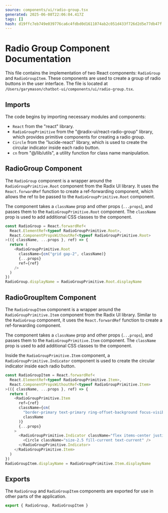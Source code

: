 ```yaml
---
source: components/ui/radio-group.tsx
generated: 2025-06-08T22:06:04.417Z
tags: []
hash: d19ffc7eb749e039776ca6c4fdbd0d1611074ab2c051d433f726d2d5e77db47f
---
```


# Radio Group Component Documentation

This file contains the implementation of two React components: `RadioGroup` and `RadioGroupItem`. These components are used to create a group of radio buttons in the user interface. The file is located at `/Users/garymason/chatbot-ui/components/ui/radio-group.tsx`.

## Imports

The code begins by importing necessary modules and components:

- `React` from the "react" library.
- `RadioGroupPrimitive` from the "@radix-ui/react-radio-group" library, which provides primitive components for creating a radio group.
- `Circle` from the "lucide-react" library, which is used to create the circular indicator inside each radio button.
- `cn` from "@/lib/utils", a utility function for class name manipulation.

## RadioGroup Component

The `RadioGroup` component is a wrapper around the `RadioGroupPrimitive.Root` component from the Radix UI library. It uses the `React.forwardRef` function to create a ref-forwarding component, which allows the ref to be passed to the `RadioGroupPrimitive.Root` component.

The component takes a `className` prop and other props (`...props`), and passes them to the `RadioGroupPrimitive.Root` component. The `className` prop is used to add additional CSS classes to the component.

```ts
const RadioGroup = React.forwardRef<
  React.ElementRef<typeof RadioGroupPrimitive.Root>,
  React.ComponentPropsWithoutRef<typeof RadioGroupPrimitive.Root>
>(({ className, ...props }, ref) => {
  return (
    <RadioGroupPrimitive.Root
      className={cn("grid gap-2", className)}
      {...props}
      ref={ref}
    />
  )
})
RadioGroup.displayName = RadioGroupPrimitive.Root.displayName
```

## RadioGroupItem Component

The `RadioGroupItem` component is a wrapper around the `RadioGroupPrimitive.Item` component from the Radix UI library. Similar to the `RadioGroup` component, it uses the `React.forwardRef` function to create a ref-forwarding component.

The component takes a `className` prop and other props (`...props`), and passes them to the `RadioGroupPrimitive.Item` component. The `className` prop is used to add additional CSS classes to the component.

Inside the `RadioGroupPrimitive.Item` component, a `RadioGroupPrimitive.Indicator` component is used to create the circular indicator inside each radio button.

```ts
const RadioGroupItem = React.forwardRef<
  React.ElementRef<typeof RadioGroupPrimitive.Item>,
  React.ComponentPropsWithoutRef<typeof RadioGroupPrimitive.Item>
>(({ className, ...props }, ref) => {
  return (
    <RadioGroupPrimitive.Item
      ref={ref}
      className={cn(
        "border-primary text-primary ring-offset-background focus-visible:ring-ring aspect-square size-4 rounded-full border focus:outline-none focus-visible:ring-2 focus-visible:ring-offset-2 disabled:cursor-not-allowed disabled:opacity-50",
        className
      )}
      {...props}
    >
      <RadioGroupPrimitive.Indicator className="flex items-center justify-center">
        <Circle className="size-2.5 fill-current text-current" />
      </RadioGroupPrimitive.Indicator>
    </RadioGroupPrimitive.Item>
  )
})
RadioGroupItem.displayName = RadioGroupPrimitive.Item.displayName
```

## Exports

The `RadioGroup` and `RadioGroupItem` components are exported for use in other parts of the application.

```ts
export { RadioGroup, RadioGroupItem }
```